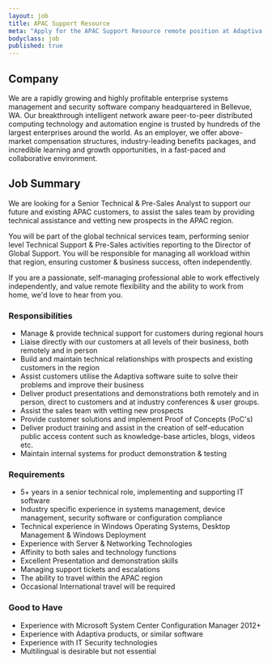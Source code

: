 ```yaml
---
layout: job
title: APAC Support Resource
meta: "Apply for the APAC Support Resource remote position at Adaptiva."
bodyclass: job
published: true
---
```

## Company
We are a rapidly growing and highly profitable enterprise systems management and security software company headquartered in Bellevue, WA. Our breakthrough intelligent network aware peer-to-peer distributed computing technology and automation engine is trusted by hundreds of the largest enterprises around the world. As an employer, we offer above-market compensation structures, industry-leading benefits packages, and incredible learning and growth opportunities, in a fast-paced and collaborative environment.

## Job Summary
We are looking for a Senior Technical & Pre-Sales Analyst to support our future and existing APAC customers, to assist the sales team by providing technical assistance and vetting new prospects in the APAC region.

You will be part of the global technical services team, performing senior level Technical Support & Pre-Sales activities reporting to the Director of Global Support.  You will be responsible for managing all workload within that region, ensuring customer & business success, often independently.

If you are a passionate, self-managing professional able to work effectively independently, and value remote flexibility and the ability to work from home, we'd love to hear from you.

### Responsibilities
* Manage & provide technical support for customers during regional hours
* Liaise directly with our customers at all levels of their business, both remotely and in person
* Build and maintain technical relationships with prospects and existing customers in the region
* Assist customers utilise the Adaptiva software suite to solve their problems and improve their business
* Deliver product presentations and demonstrations both remotely and in person, direct to customers and at industry conferences & user groups.
* Assist the sales team with vetting new prospects
* Provide customer solutions and implement Proof of Concepts (PoC's)
* Deliver product training and assist in the creation of self-education public access content such as knowledge-base articles, blogs, videos etc.
* Maintain internal systems for product demonstration & testing


### Requirements
* 5+ years in a senior technical role, implementing and supporting IT software
* Industry specific experience in systems management, device management, security software or configuration compliance
* Technical experience in Windows Operating Systems, Desktop Management & Windows Deployment
* Experience with Server & Networking Technologies
* Affinity to both sales and technology functions
* Excellent Presentation and demonstration skills
* Managing support tickets and escalations
* The ability to travel within the APAC region
* Occasional International travel will be required

### Good to Have
* Experience with Microsoft System Center Configuration Manager 2012+
* Experience with Adaptiva products, or similar software
* Experience with IT Security technologies
* Multilingual is desirable but not essential
